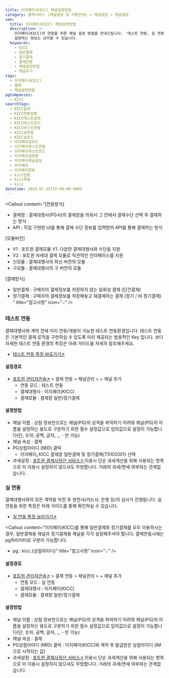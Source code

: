 ```yaml
---
title: 이지페이(KICC) 채널설정방법
category: 결제서비스 (채널설정 및 이용안내) > 채널설정 > 채널설정
seo:
  title: 이지페이(KICC) 채널설정방법
  description: >-
    이지페이(KICC)의 연동을 위한 채널 설정 방법을 안내드립니다. '테스트 연동, 실 연동' 순으로 이뤄지며, 결제대행사와 연동방식별로
    설정하는 정보는 상이할 수 있습니다.
  keywords:
    - KICC
    - 일반결제
    - 정기결제
    - 결제연동
    - 채널설정방법
    - 채널추가
tags:
  - 이지페이(KICC)
  - 결제
  - 채널설정방법
pgCompanies:
  - KICC
searchTags:
  - KICC설정
  - KICC연동방법
  - KICC테스트설정
  - KICC테스트모드
  - KICC테스트연동
  - KICC실연동
  - KICC실모드
  - 이지페이실모드
  - 이지페이테스트연동
  - 이미페이테스트모드
  - 이지페이실연동
  - 이지페이채널설정
  - 이지페이
  - 이지페이연동
  - kicc연동
  - kicc채널
  - kicc
datetime: 2024-01-25T15:00:00.000Z
---
```


<Callout content="결제 연동을 위한 채널 설정 방법을 안내해 드립니다.
결제 연동을 위해서 채널설정은 필수이며 결제대행사와 연동방식별로 설정하는 정보는 상이할 수 있습니다.
또한 채널 설정 없이 결제 연동을 하실 경우 정상적인 호출이 불가하며, 오류가 발생됩니다." />

<Callout content="[연동방식]
- 결제창 : 결제대행사(PG사)의 결제창을 띄워서 그 안에서 결제수단 선택 후 결제하는 방식
- API : 직접 구현한 UI를 통해 결제 수단 정보를 입력받아 API를 통해 결제하는 방식

[모듈버전]
- V1 : 포트원 결제모듈 V1. 다양한 결제대행사와 수단을 지원
- V2 : 포트원 차세대 결제 모듈로 직관적인 인터페이스를 지원
- 신모듈 : 결제대행사의 최신 버전의 모듈
- 구모듈 : 결제대행사의 구 버전의 모듈

[결제방식]
- 일반결제 : 구매자의 결제정보를 저장하지 않는 일회성 결제 (단건결제)
- 정기결제 : 구매자의 결제정보를 저장해놓고 재결제하는 결제 (정기 / 비 정기결제)
" title="참고사항" icon="💡" />

## <Highlight text="결제창 일반/정기결제" />

### **테스트 연동**

결제대행사와 계약 전에 미리 연동/개발이 가능한 테스트 연동환경입니다. 테스트 연동은 기본적인 결제 로직을 구현하실 수 있도록 미리 제공되는 범용적인 Key 입니다. 보다 자세한 테스트 연동 환경의 특징은 아래 가이드를 자세히 참조해주세요.

- [테스트 연동 특징 바로가기↗](https://help.portone.io/category/procedure/payment-integration/test?page=1)

<Callout content="이지페이(KICC) 테스트 모드의 경우 실제 출금 되지 않습니다." title="참고사항" icon="💡" />



#### **설정경로**

- [포트원 관리자콘솔↗](https://admin.portone.io/) > 결제 연동 > 채널관리 > + 채널 추가
  - 연동 모드 : 테스트 연동
  - 결제대행사 : 이지페이(KICC)
  - 결제모듈 : 결제창 일반/정기결제

#### **설정방법**

- 채널 이름 : 상점 정보만으로는 채널(PG)의 성격을 파악하기 어려워 채널(PG)의 이름을 설정하는 용도로 구분하기 위한 필수 설정값으로 임의값으로 설정이 가능합니다(단, 숫자, 공백, 글자, \_, - 만 가능)
- 채널 속성 : 결제
- PG상점아이디 (MID) 클릭
  - 이지페이\_KICC 결제창 일반결제 및 정기결제(T5102001) 선택
- 과세설정 : [포트원 결제사정산 서비스↗ ](https://admin.portone.io/reconciliation/summary)이용시 단순 과세계산을 위해 사용되는 항목으로 미 이용시 설정하지 않으셔도 무방합니다. 거래의 과세/면세 여부와는 관계없습니다.

### **실 연동**

결제대행사와의 모든 계약을 마친 후 원천사(카드사. 은행 등)의 심사가 진행됩니다. 실 연동을 위한 특징은 아래 가이드를 통해 확인하실 수 있습니다.

- [실 연동 특징 보러가기↗](https://help.portone.io/category/procedure/payment-integration/real?page=1)

<Callout content="이지페이(KICC)를 통해 일반결제와 정기결제를 모두 이용하시는 경우, 일반결제용 채널과 정기결제용 채널을 각각 설정해주셔야 합니다. 결제연동시에는 pg파라미터로 구분이 가능합니다.
* pg : kicc.{상점아이디}" title="참고사항" icon="💡" />



#### **설정경로**

- [포트원 관리자콘솔↗](https://admin.portone.io/) > 결제 연동 > 채널관리 > + 채널 추가
  - 연동 모드 : 실 연동
  - 결제대행사 : 이지페이(KICC)
  - 결제모듈 : 결제창 일반/정기결제

#### **설정방법**

- 채널 이름 : 상점 정보만으로는 채널(PG)의 성격을 파악하기 어려워 채널(PG)의 이름을 설정하는 용도로 구분하기 위한 필수 설정값으로 임의값으로 설정이 가능합니다(단, 숫자, 공백, 글자, \_, - 만 가능)
- 채널 속성 : 결제
- PG상점아이디 (MID) 클릭 : 이지페이(KICC)와 계약 후 발급받은 상점아이디 (IM 으로 시작되는 값)
- 과세설정 : [포트원 결제사정산 서비스↗ ](https://admin.portone.io/reconciliation/summary)이용시 단순 과세계산을 위해 사용되는 항목으로 미 이용시 설정하지 않으셔도 무방합니다. 거래의 과세/면세 여부와는 관계없습니다.

<Callout title="이지페이(KICC) 개발가이드 보러가기↗" />
